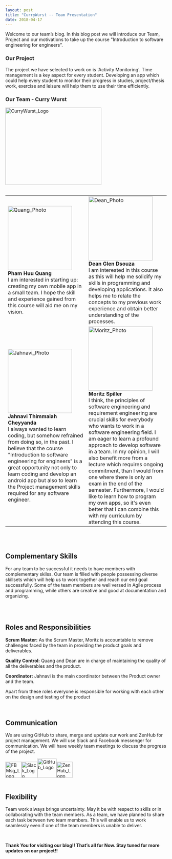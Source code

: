 ```yaml
---
layout: post
title: "CurryWurst -- Team Presentation"
date: 2018-04-17
---
```


<div>
<p>Welcome to our team’s blog. In this blog post we will introduce our Team, Project and our motivations to take up the course "Introduction to software engineering for engineers”.</p>
</div>
<div>
<h3>Our Project</h3>
<p>The project we have selected to work on is 'Activity Monitoring'. Time management is a key aspect for every student. Developing an app which could help every student to monitor their progress in studies, project/thesis work, exercise and leisure will help them to use their time efficiently. </p>
</div>
<div>
  <h3>Our Team - Curry Wurst</h3>
  <!--![CurryWurst_Logo]({{site.baseurl}}/images/cw_final.png "CurryWurst_Logo"){:height="30%" width="30%"}-->
  <img src="{{site.baseurl}}/images/cw_final.png" alt="CurryWurst_Logo" width="300" height="241">
</div>
<br>
<table style="width:100%">
  <tr>
    <td width="500" vertical-align="top"><img src="https://github.com/DBSE-teaching/isee2018-CurryWurst/blob/master/docs/images/Male.jpg" alt="Quang_Photo" width="200" height="200"><br><b>Pham Huu Quang</b><br><a>I am interested in starting up: creating my own mobile app in a small team. I hope the skill and experience gained from this course will aid me on my vision.</a></td>
    <td width="500" vertical-align="top"><img src="https://github.com/DBSE-teaching/isee2018-CurryWurst/blob/master/docs/images/Male.jpg" alt="Dean_Photo" width="200" height="200"><br><b>Dean Glen Dsouza</b><br><a>I am interested in this course as this will help me solidify my skills in programming and developing applications. It also helps me to relate the concepts to my previous work experience and obtain better understanding of the processes.</a></td>
  </tr>
  <tr>
    <td width="500" vertical-align="top"><img src="https://github.com/DBSE-teaching/isee2018-CurryWurst/blob/master/docs/images/Female.jpg" alt="Jahnavi_Photo" width="200" height="200"><br><b>Jahnavi Thimmaiah Cheyyanda</b><br><a>I always wanted to learn coding, but somehow refrained from doing so, in the past. I believe that the course "Introduction to software engineering for engineers" is a great opportunity not only to learn coding and develop an android app but also to learn the Project management skills required for any software engineer.</a></td>
    <td width="500" vertical-align="top"><img src="https://github.com/DBSE-teaching/isee2018-CurryWurst/blob/master/docs/images/Male.jpg" alt="Moritz_Photo" width="200" height="200"><br><b>Moritz Spiller</b><br><a>I think, the principles of software engineering and requirement engineering are crucial skills for everybody who wants to work in a software engineering field. I am eager to learn a profound approach to develop software in a team. In my opinion, I will also benefit more from a lecture which requires ongoing commitment, than I would from one where there is only an exam in the end of the semester. Furthermore, I would like to learn how to program my own apps, so it's even better that I can combine this with my curriculum by attending this course.</a></td>
  </tr>
</table>
<br>
<br>
<div>
  <h2>Complementary Skills</h2>
  <p>For any team to be successful it needs to have members with complementary skilss. Our team is filled with people possessing diverse skillsets which will help us to work together and reach our end goal successfully. Some of the team members are well versed in Agile process and programming, while others are creative and good at documentation and organizing.</p>
</div>
<br>
<br>
<div>
  <h2>Roles and Responsibilities</h2>
  <p><b>Scrum Master:</b> As the Scrum Master, Moritz is accountable to remove challenges faced by the team in providing the product goals and deliverables.</p>
  <p><b>Quality Control:</b> Quang and Dean are in charge of maintaining the quality of all the deliverables and the product.</p>
  <p><b>Coordinator:</b> Jahnavi is the main coordinator between the Product owner and the team.</p>
  <p>Apart from these roles everyone is responsible for working with each other on the design and testing of the product</p>
</div>
<br>
<div>
<h2>Communication</h2>
<p> We are using GitHub to share, merge and update our work and ZenHub for project management. We will use Slack and Facebook messenger for communication. We will have weekly team meetings to discuss the progress of the project. </p>
<span><img src="https://github.com/DBSE-teaching/isee2018-CurryWurst/blob/master/docs/images/Facebook_Messenger_Logo.png" alt="FBMsg_Logo" width="50" height="50"><img src="https://github.com/DBSE-teaching/isee2018-CurryWurst/blob/master/docs/images/Slack_Logo.png" alt="Slack_Logo" width="50" height="50"><img src="https://github.com/DBSE-teaching/isee2018-CurryWurst/blob/master/docs/images/GitHub_Logo.png" alt="GitHub_Logo" width="60" height="60"><img src="https://github.com/DBSE-teaching/isee2018-CurryWurst/blob/master/docs/images/ZenHub_Logo.png" alt="ZenHub_Logo" width="50" height="50"></span>
</div>
<br>
<div>
<h2>Flexibility</h2>
<p> Team work always brings uncertainty. May it be with respect to skills or in collaborating with the team members. As a team, we have planned to share each task between two team members. This will enable us to work seamlessly even if one of the team members is unable to deliver. </p>
</div>
<br>
<div>
<p><strong>Thank You for visiting our blog!! That’s all for Now. Stay tuned for more updates on our project!!</strong></p>
</div>
